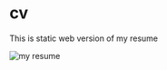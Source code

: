 # cv
This is static web version of my resume

![my resume](https://user-images.githubusercontent.com/60803643/164646157-9e294482-f6b3-43eb-abc6-27b3a3e918e0.png)
